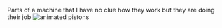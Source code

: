 Parts of a machine that I have no clue how they work but they are doing their job
![animated pistons](http://68.media.tumblr.com/25af4fc04cdf7f41a11838f70ea6cb69/tumblr_o106u1aEmP1sns7veo1_500.gif)
